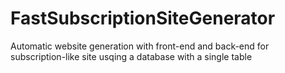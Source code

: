 # FastSubscriptionSiteGenerator
Automatic website generation with front-end and back-end for subscription-like site usqing a database with a single table
